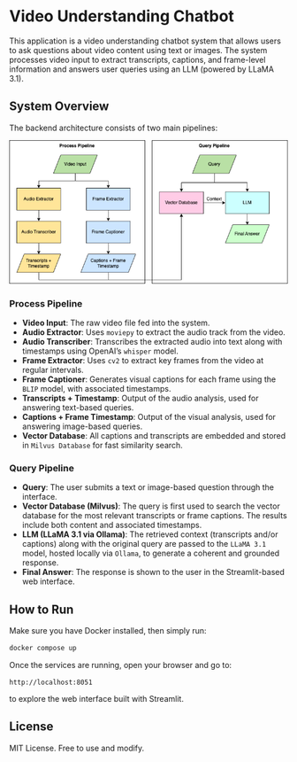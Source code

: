 
# Video Understanding Chatbot

This application is a video understanding chatbot system that allows users to ask questions about video content using text or images. The system processes video input to extract transcripts, captions, and frame-level information and answers user queries using an LLM (powered by LLaMA 3.1).

## System Overview

The backend architecture consists of two main pipelines:

![](assets/video_chatbot.png)

### Process Pipeline

- **Video Input**: The raw video file fed into the system.
- **Audio Extractor**: Uses `moviepy` to extract the audio track from the video.
- **Audio Transcriber**: Transcribes the extracted audio into text along with timestamps using OpenAI’s `whisper` model.
- **Frame Extractor**: Uses `cv2` to extract key frames from the video at regular intervals.
- **Frame Captioner**: Generates visual captions for each frame using the `BLIP` model, with associated timestamps.
- **Transcripts + Timestamp**: Output of the audio analysis, used for answering text-based queries.
- **Captions + Frame Timestamp**: Output of the visual analysis, used for answering image-based queries.
- **Vector Database**: All captions and transcripts are embedded and stored in `Milvus Database` for fast similarity search.

### Query Pipeline

- **Query**: The user submits a text or image-based question through the interface.
- **Vector Database (Milvus)**: The query is first used to search the vector database for the most relevant transcripts or frame captions. The results include both content and associated timestamps.
- **LLM (LLaMA 3.1 via Ollama)**: The retrieved context (transcripts and/or captions) along with the original query are passed to the `LLaMA 3.1` model, hosted locally via `Ollama`, to generate a coherent and grounded response.
- **Final Answer**: The response is shown to the user in the Streamlit-based web interface.

## How to Run

Make sure you have Docker installed, then simply run:

```bash
docker compose up
```

Once the services are running, open your browser and go to:

```
http://localhost:8051
```

to explore the web interface built with Streamlit.

## License

MIT License. Free to use and modify.
